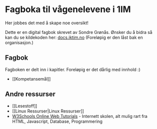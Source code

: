 # Fagboka til vågenelevene i 1IM
Her jobbes det med å skape noe oversikt!

Dette er en digital fagbok skrevet av Sondre Grønås.
Ønsker du å bidra så kan du se kildekoden her: [docs.iktim.no](https://github.com/VaagenIM/docs.iktim.no) (Foreløpig er den låst bak en organisasjon.)

## Fagbok
Fagboken er delt inn i kapitler. Foreløpig er det dårlig med innhold :)
- [[Kompetansemål]]

## Andre ressurser
- [[Lesestoff]]
- [[Linux Ressurser|Linux Ressurser]]
- [W3Schools Online Web Tutorials](https://w3schools.com) - Internett skolen, alt mulig rart fra HTML, Javascript, Database, Programmering